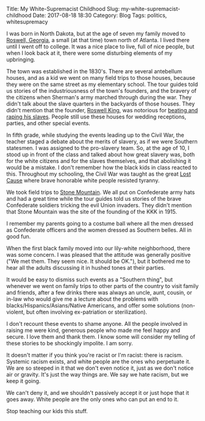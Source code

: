 Title: My White-Supremacist Childhood
Slug: my-white-supremacist-childhood
Date: 2017-08-18 18:30
Category: Blog
Tags: politics, whitesupremacy

I was born in North Dakota, but at the age of seven my family moved to [Roswell, Georgia](https://en.wikipedia.org/wiki/Roswell,_Georgia), a small (at that time) town north of Atlanta.  I lived there until I went off to college.  It was a nice place to live, full of nice people, but when I look back at it, there were some disturbing elements of my upbringing.

The town was established in the 1830's.  There are several antebellum houses, and as a kid we went on many field trips to those houses, because they were on the same street as my elementary school.  The tour guides told us stories of the industriousness of the town's founders, and the bravery of the citizens when Sherman's army marched through during the war.  They didn't talk about the slave quarters in the backyards of those houses.  They didn't mention that the founder, [Roswell King](https://en.wikipedia.org/wiki/Roswell_King), was notorious for [beating and raping his slaves](http://www.nytimes.com/1988/02/10/us/roswell-journal-the-darker-side-of-a-beloved-founder.html).  People still use these houses for wedding receptions, parties, and other special events.

In fifth grade, while studying the events leading up to the Civil War, the teacher staged a debate about the merits of slavery, as if we were Southern statesmen.  I was assigned to the pro-slavery team.  So, at the age of 10, I stood up in front of the class and talked about how great slavery was, both for the white citizens and for the slaves themselves, and that abolishing it would be a mistake.  I don't remember how the black kids in class reacted to this.  Throughout my schooling, the Civil War was taught as the great [Lost Cause](https://en.wikipedia.org/wiki/Lost_Cause_of_the_Confederacy) where brave honorable white people resisted tyranny.

We took field trips to [Stone Mountain](https://en.wikipedia.org/wiki/Stone_Mountain).  We all put on Confederate army hats and had a great time while the tour guides told us stories of the brave Confederate soldiers tricking the evil Union invaders.  They didn't mention that Stone Mountain was the site of the founding of the KKK in 1915.

I remember my parents going to a costume ball where all the men dressed as Confederate officers and the women dressed as Southern belles.  All in good fun.

When the first black family moved into our lily-white neighborhood, there was some concern.  I was pleased that the attitude was generally positive ("We met them.  They seem nice.  It should be OK."), but it bothered me to hear all the adults discussing it in hushed tones at their parties.

It would be easy to dismiss such events as a "Southern thing", but whenever we went on family trips to other parts of the country to visit family and friends, after a few drinks there was always an uncle, aunt, cousin, or in-law who would give me a lecture about the problems with blacks/Hispanics/Asians/Native Americans, and offer some solutions (non-violent, but often involving ex-patriation or sterilization).

I don't recount these events to shame anyone.  All the people involved in raising me were kind, generous people who made me feel happy and secure.  I love them and thank them.  I know some will consider my telling of these stories to be shockingly impolite.  I am sorry.

It doesn't matter if you think you're racist or I'm racist:  there is racism.  Systemic racism exists, and white people are the ones who perpetuate it.  We are so steeped in it that we don't even notice it, just as we don't notice air or gravity.  It's just the way things are.  We say we hate racism, but we keep it going.

We can't deny it, and we shouldn't passively accept it or just hope that it goes away.  White people are the only ones who can put an end to it.

Stop teaching our kids this stuff.

